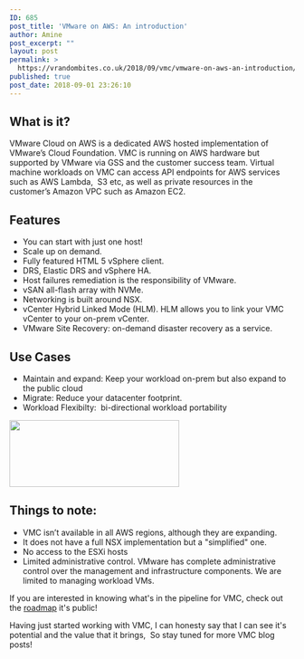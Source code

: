 ```yaml
---
ID: 685
post_title: 'VMware on AWS: An introduction'
author: Amine
post_excerpt: ""
layout: post
permalink: >
  https://vrandombites.co.uk/2018/09/vmc/vmware-on-aws-an-introduction/
published: true
post_date: 2018-09-01 23:26:10
---
```

<h2>What is it?</h2>
VMware Cloud on AWS is a dedicated AWS hosted implementation of VMware’s Cloud Foundation. VMC is running on AWS hardware but supported by VMware via GSS and the customer success team. Virtual machine workloads on VMC can access API endpoints for AWS services such as AWS Lambda,  S3 etc, as well as private resources in the customer’s Amazon VPC such as Amazon EC2.
<h2>Features</h2>
<ul>
 	<li>You can start with just one host!</li>
 	<li>Scale up on demand.</li>
 	<li>Fully featured HTML 5 vSphere client.</li>
 	<li>DRS, Elastic DRS and vSphere HA.</li>
 	<li>Host failures remediation is the responsibility of VMware.</li>
 	<li>vSAN all-flash array with NVMe.</li>
 	<li>Networking is built around NSX.</li>
 	<li>vCenter Hybrid Linked Mode (HLM). HLM allows you to link your VMC vCenter to your on-prem vCenter.</li>
 	<li>VMware Site Recovery: on-demand disaster recovery as a service.</li>
</ul>
<h2>Use Cases</h2>
<ul>
 	<li>Maintain and expand: Keep your workload on-prem but also expand to the public cloud</li>
 	<li>Migrate: Reduce your datacenter footprint.</li>
 	<li>Workload Flexibilty:  bi-directional workload portability</li>
</ul>
<a href="https://vrandombites.co.uk/wp-content/uploads/2018/09/vmc1.png"><img class="alignnone wp-image-686 size-medium" src="https://vrandombites.co.uk/wp-content/uploads/2018/09/vmc1-300x118.png" alt="" width="300" height="118" /></a>
<h2>Things to note:</h2>
<ul>
 	<li>VMC isn’t available in all AWS regions, although they are expanding.</li>
 	<li>It does not have a full NSX implementation but a "simplified" one.</li>
 	<li>No access to the ESXi hosts</li>
 	<li>Limited administrative control. VMware has complete administrative control over the management and infrastructure components. We are limited to managing workload VMs.</li>
</ul>
If you are interested in knowing what's in the pipeline for VMC, check out the <a href="https://cloud.vmware.com/vmc-aws/roadmap">roadmap</a> it's public!

Having just started working with VMC, I can honesty say that I can see it's potential and the value that it brings,  So stay tuned for more VMC blog posts!
